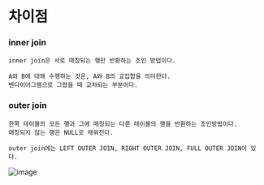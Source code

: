 # 차이점
  ### inner join
    inner join은 서로 매칭되는 행만 반환하는 조인 방법이다.
    
    A와 B에 대해 수행하는 것은, A와 B의 교집합을 의미한다. 
    벤다이어그램으로 그렸을 때 교차되는 부분이다.
 
  ### outer join
    한쪽 테이블의 모든 행과 그에 매칭되는 다른 테이블의 행을 반환하는 조인방법이다. 
    매칭되지 않는 행은 NULL로 채워진다.

    outer join에는 LEFT OUTER JOIN, RIGHT OUTER JOIN, FULL OUTER JOIN이 있다.
    
![image](https://github.com/user-attachments/assets/a1755e7e-1146-4362-b4ac-fb401ab15979) 
